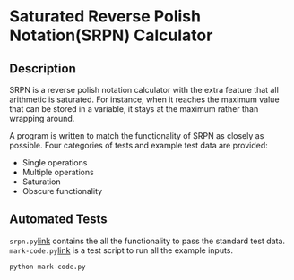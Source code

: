 # Saturated Reverse Polish Notation(SRPN) Calculator

## Description
SRPN is a reverse polish notation calculator with the extra feature that all arithmetic is saturated. For instance, when it reaches the maximum value that can be stored in a variable, it stays at the maximum rather than wrapping around.

A program is written to match the functionality of SRPN as closely as possible. Four categories of tests and example test data are provided:
* Single operations
* Multiple operations
* Saturation
* Obscure functionality

## Automated Tests
``` srpn.py ```[link](https://github.com/fir3buster/SRPN/blob/main/SRPN/srpn.py) contains the all the functionality to pass the standard test data.
``` mark-code.py```[link](https://github.com/fir3buster/SRPN/blob/main/mark-code.py) is a test script to run all the example inputs.

```
python mark-code.py
```
